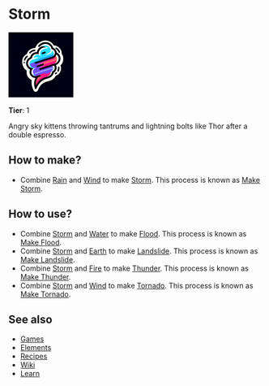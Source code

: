 # Storm

![](../images/item.storm.png)

**Tier**: 1

Angry sky kittens throwing tantrums and lightning bolts like Thor after a double espresso.

## How to make?

* Combine [Rain](/wiki/elements/rain) and [Wind](/wiki/elements/wind) to make [Storm](/wiki/elements/storm). This process is known as [Make Storm](/wiki/recipes/make-storm).

## How to use?

* Combine [Storm](/wiki/elements/storm) and [Water](/wiki/elements/water) to make [Flood](/wiki/elements/flood). This process is known as [Make Flood](/wiki/recipes/make-flood).
* Combine [Storm](/wiki/elements/storm) and [Earth](/wiki/elements/earth) to make [Landslide](/wiki/elements/landslide). This process is known as [Make Landslide](/wiki/recipes/make-landslide).
* Combine [Storm](/wiki/elements/storm) and [Fire](/wiki/elements/fire) to make [Thunder](/wiki/elements/thunder). This process is known as [Make Thunder](/wiki/recipes/make-thunder).
* Combine [Storm](/wiki/elements/storm) and [Wind](/wiki/elements/wind) to make [Tornado](/wiki/elements/tornado). This process is known as [Make Tornado](/wiki/recipes/make-tornado).

## See also

* [Games](/wiki/games)
* [Elements](/wiki/elements)
* [Recipes](/wiki/recipes)
* [Wiki](/wiki/index)
* [Learn](/learn/index)